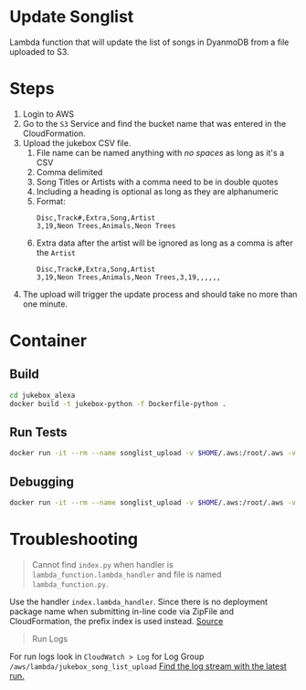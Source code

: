Update Songlist
===============

Lambda function that will update the list of songs in DyanmoDB from a file uploaded to S3.

Steps
=====
1. Login to AWS
1. Go to the `S3` Service and find the bucket name that was entered in the CloudFormation.
1. Upload the jukebox CSV file.
    1. File name can be named anything with _no spaces_ as long as it's a CSV
    1. Comma delimited
    1. Song Titles or Artists with a comma need to be in double quotes
    1. Including a heading is optional as long as they are alphanumeric
    1. Format: 
        ```
        Disc,Track#,Extra,Song,Artist
        3,19,Neon Trees,Animals,Neon Trees
        ```
    1. Extra data after the artist will be ignored as long as a comma is after the `Artist`
        ```
        Disc,Track#,Extra,Song,Artist
        3,19,Neon Trees,Animals,Neon Trees,3,19,,,,,,
        ```
1. The upload will trigger the update process and should take no more than one minute.

Container
=========

## Build

```bash
cd jukebox_alexa
docker build -t jukebox-python -f Dockerfile-python .
```

## Run Tests

```bash
docker run -it --rm --name songlist_upload -v $HOME/.aws:/root/.aws -v $PWD/songlist_upload:/project jukebox-python entrypoint tests
```

## Debugging

```bash
docker run -it --rm --name songlist_upload -v $HOME/.aws:/root/.aws -v $PWD/songlist_upload:/project jukebox-python
```

Troubleshooting
===============

> Cannot find `index.py` when handler is `lambda_function.lambda_handler` and file is named `lambda_function.py`.

Use the handler `index.lambda_handler`. Since there is no deployment package name when submitting in-line code via ZipFile and CloudFormation, the prefix index is used instead. [Source](https://stackoverflow.com/questions/47106571/bad-handler-when-deploying-lambda-function-via-cloudformation-zipfile)

> Run Logs

For run logs look in `CloudWatch > Log` for Log Group `/aws/lambda/jukebox_song_list_upload`
[Find the log stream with the latest run.](https://us-west-2.console.aws.amazon.com/cloudwatch/home?region=us-west-2#logStream:group=/aws/lambda/jukebox_song_list_upload)

